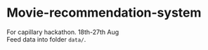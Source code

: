 # Movie-recommendation-system
For capillary hackathon. 18th-27th Aug  
Feed data into folder `data/`.
